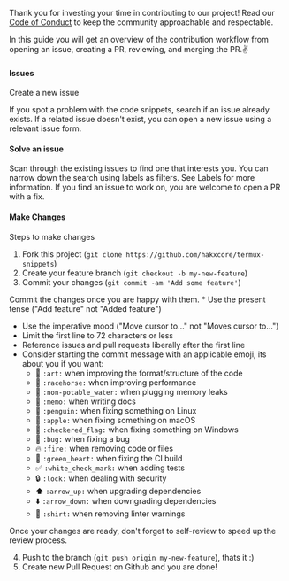 Thank you for investing your time in contributing to our project!
Read our [Code of Conduct](https://github.com/hakxcore/termux-snippets/blob/main/CODE_OF_CONDUCT.md) to keep the community approachable and respectable.

In this guide you will get an overview of the contribution workflow from opening an issue, creating a PR, reviewing, and merging the PR.✌️


#### Issues
Create a new issue

If you spot a problem with the code snippets, search if an issue already exists. If a related issue doesn't exist, you can open a new issue using a relevant issue form.

#### Solve an issue

Scan through the existing issues to find one that interests you. You can narrow down the search using labels as filters. See Labels for more information. If you find an issue to work on, you are welcome to open a PR with a fix.

#### Make Changes
Steps to make changes
1. Fork this project (`git clone https://github.com/hakxcore/termux-snippets`)
2. Create your feature branch (`git checkout -b my-new-feature`)
4. Commit your changes (`git commit -am 'Add some feature'`)

 Commit the changes once you are happy with them.
    * Use the present tense ("Add feature" not "Added feature")
* Use the imperative mood ("Move cursor to..." not "Moves cursor to...")
* Limit the first line to 72 characters or less
* Reference issues and pull requests liberally after the first line
* Consider starting the commit message with an applicable emoji, its about you if you want:
    * :art: `:art:` when improving the format/structure of the code
    * :racehorse: `:racehorse:` when improving performance
    * :non-potable_water: `:non-potable_water:` when plugging memory leaks
    * :memo: `:memo:` when writing docs
    * :penguin: `:penguin:` when fixing something on Linux
    * :apple: `:apple:` when fixing something on macOS
    * :checkered_flag: `:checkered_flag:` when fixing something on Windows
    * :bug: `:bug:` when fixing a bug
    * :fire: `:fire:` when removing code or files
    * :green_heart: `:green_heart:` when fixing the CI build
    * :white_check_mark: `:white_check_mark:` when adding tests
    * :lock: `:lock:` when dealing with security
    * :arrow_up: `:arrow_up:` when upgrading dependencies
    * :arrow_down: `:arrow_down:` when downgrading dependencies
    * :shirt: `:shirt:` when removing linter warnings

Once your changes are ready, don't forget to self-review to speed up the review process.

4. Push to the branch (`git push origin my-new-feature`), thats it :)
5. Create new Pull Request on Github and you are done!



